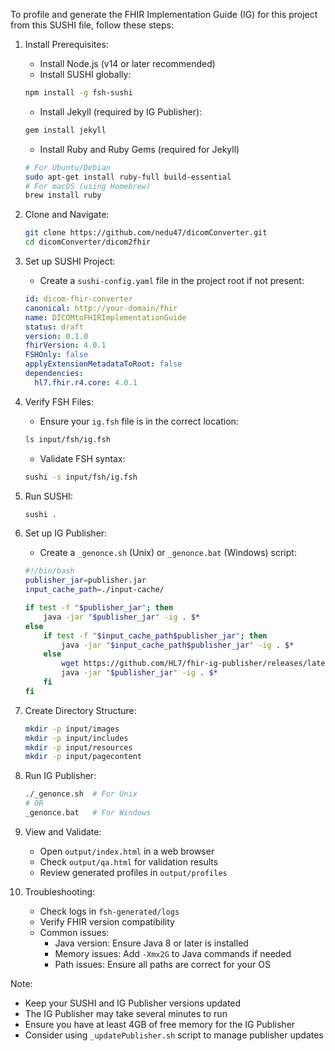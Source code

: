 To profile and generate the FHIR Implementation Guide (IG) for this project from this SUSHI file, follow these steps:

1. Install Prerequisites:
    - Install Node.js (v14 or later recommended)
    - Install SUSHI globally:
    ```bash
    npm install -g fsh-sushi
    ```
    - Install Jekyll (required by IG Publisher):
    ```bash
    gem install jekyll
    ```
    - Install Ruby and Ruby Gems (required for Jekyll)
    ```bash
    # For Ubuntu/Debian
    sudo apt-get install ruby-full build-essential
    # For macOS (using Homebrew)
    brew install ruby
    ```

2. Clone and Navigate:
    ```bash
    git clone https://github.com/nedu47/dicomConverter.git
    cd dicomConverter/dicom2fhir
    ```

3. Set up SUSHI Project:
    - Create a `sushi-config.yaml` file in the project root if not present:
    ```yaml
    id: dicom-fhir-converter
    canonical: http://your-domain/fhir
    name: DICOMtoFHIRImplementationGuide
    status: draft
    version: 0.1.0
    fhirVersion: 4.0.1
    FSHOnly: false
    applyExtensionMetadataToRoot: false
    dependencies:
      hl7.fhir.r4.core: 4.0.1
    ```

4. Verify FSH Files:
    - Ensure your `ig.fsh` file is in the correct location:
    ```bash
    ls input/fsh/ig.fsh
    ```
    - Validate FSH syntax:
    ```bash
    sushi -s input/fsh/ig.fsh
    ```

5. Run SUSHI:
    ```bash
    sushi .
    ```

6. Set up IG Publisher:
    - Create a `_genonce.sh` (Unix) or `_genonce.bat` (Windows) script:
    ```bash
    #!/bin/bash
    publisher_jar=publisher.jar
    input_cache_path=./input-cache/
    
    if test -f "$publisher_jar"; then
        java -jar "$publisher_jar" -ig . $*
    else
        if test -f "$input_cache_path$publisher_jar"; then
            java -jar "$input_cache_path$publisher_jar" -ig . $*
        else
            wget https://github.com/HL7/fhir-ig-publisher/releases/latest/download/publisher.jar -O "$publisher_jar"
            java -jar "$publisher_jar" -ig . $*
        fi
    fi
    ```

7. Create Directory Structure:
    ```bash
    mkdir -p input/images
    mkdir -p input/includes
    mkdir -p input/resources
    mkdir -p input/pagecontent
    ```

8. Run IG Publisher:
    ```bash
    ./_genonce.sh  # For Unix
    # OR
    _genonce.bat   # For Windows
    ```

9. View and Validate:
    - Open `output/index.html` in a web browser
    - Check `output/qa.html` for validation results
    - Review generated profiles in `output/profiles`

10. Troubleshooting:
    - Check logs in `fsh-generated/logs`
    - Verify FHIR version compatibility
    - Common issues:
        - Java version: Ensure Java 8 or later is installed
        - Memory issues: Add `-Xmx2G` to Java commands if needed
        - Path issues: Ensure all paths are correct for your OS

Note: 
- Keep your SUSHI and IG Publisher versions updated
- The IG Publisher may take several minutes to run
- Ensure you have at least 4GB of free memory for the IG Publisher
- Consider using `_updatePublisher.sh` script to manage publisher updates
